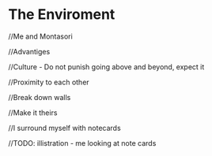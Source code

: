# The Enviroment
//Me and Montasori

//Advantiges

//Culture - Do not punish going above and beyond, expect it


//Proximity to each other

//Break down walls

//Make it theirs

//I surround myself with notecards

//TODO: illistration - me looking at note cards
